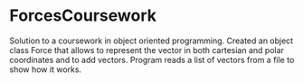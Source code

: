 # ForcesCoursework

Solution to a coursework in object oriented programming. Created an object class Force that allows to represent the vector in both cartesian and polar coordinates and to add vectors. Program reads a list of vectors from a file to show how it works.
